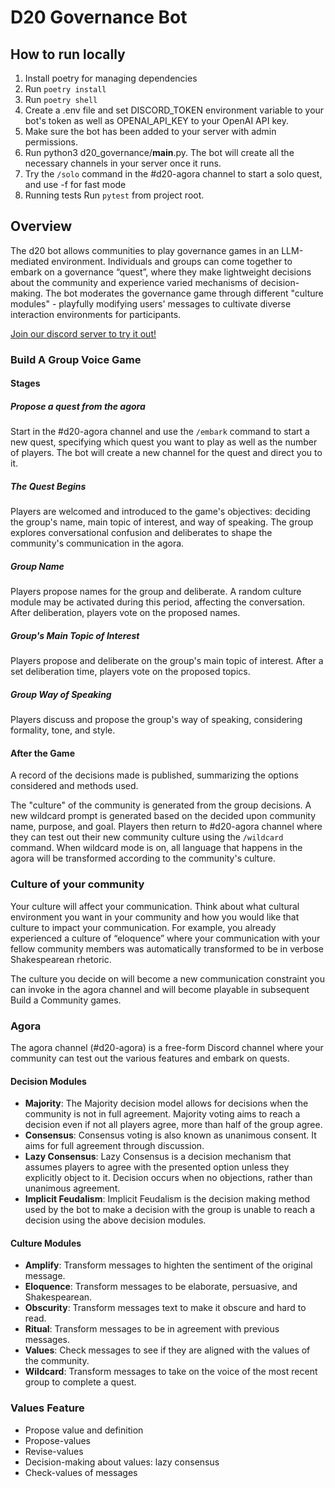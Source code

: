 
# D20 Governance Bot


## How to run locally

1. Install poetry for managing dependencies
2. Run `poetry install`
3. Run `poetry shell`
4. Create a .env file and set DISCORD_TOKEN environment variable to your bot's token as well as OPENAI_API_KEY to your OpenAI API key. 
5. Make sure the bot has been added to your server with admin permissions.
6. Run python3 d20_governance/__main__.py. The bot will create all the necessary channels in your server once it runs.
7. Try the `/solo` command in the #d20-agora channel to start a solo quest, and use -f for fast mode
8. Running tests
    Run `pytest` from project root.

## Overview
The d20 bot allows communities to play governance games in an LLM-mediated environment. Individuals and groups can come together to embark on a governance “quest”, where they make lightweight decisions about the community and experience varied mechanisms of decision-making. The bot moderates the governance game through different "culture modules" - playfully modifying users' messages to cultivate diverse interaction environments for participants.

[Join our discord server to try it out!](https://discord.gg/sSSRxWVuxE)

### Build A Group Voice Game

#### Stages

##### Propose a quest from the agora

Start in the #d20-agora channel and use the `/embark` command to start a new quest, specifying which quest you want to play as well as the number of players. The bot will create a new channel for the quest and direct you to it.

##### The Quest Begins

Players are welcomed and introduced to the game's objectives: deciding the group's name, main topic of interest, and way of speaking. The group explores conversational confusion and deliberates to shape the community's communication in the agora. 

##### Group Name
 
Players propose names for the group and deliberate. A random culture module may be activated during this period, affecting the conversation. After deliberation, players vote on the proposed names.

##### Group's Main Topic of Interest

Players propose and deliberate on the group's main topic of interest. After a set deliberation time, players vote on the proposed topics.

##### Group Way of Speaking

Players discuss and propose the group's way of speaking, considering formality, tone, and style.


#### After the Game

A record of the decisions made is published, summarizing the options considered and methods used. 

The "culture" of the community is generated from the group decisions. A new wildcard prompt is generated based on the decided upon community name, purpose, and goal. Players then return to #d20-agora channel where they can test out their new community culture using the `/wildcard` command. When wildcard mode is on, all language that happens in the agora will be transformed according to the community's culture.

### Culture of your community

Your culture will affect your communication. Think about what cultural environment you want in your community and how you would like that culture to impact your communication.
For example, you already experienced a culture of “eloquence” where your communication with your fellow community members was automatically transformed to be in verbose Shakespearean rhetoric. 

The culture you decide on will become a new communication constraint you can invoke in the agora channel and will become playable in subsequent Build a Community games.

### Agora 
The agora channel (#d20-agora) is a free-form Discord channel where your community can test out the various features and embark on quests. 

#### Decision Modules
- **Majority**: The Majority decision model allows for decisions when the community is not in full agreement. Majority voting aims to reach a decision even if not all players agree, more than half of the group agree. 
- **Consensus**: Consensus voting is also known as unanimous consent. It aims for full agreement through discussion. 
- **Lazy Consensus**: Lazy Consensus is a decision mechanism that assumes players to agree with the presented option unless they explicitly object to it. Decision occurs when no objections, rather than unanimous agreement. 
- **Implicit Feudalism**: Implicit Feudalism is the decision making method used by the bot to make a decision with the group is unable to reach a decision using the above decision modules.

#### Culture Modules
- **Amplify**: Transform messages to highten the sentiment of the original message.
- **Eloquence**: Transform messages to be elaborate, persuasive, and Shakespearean. 
- **Obscurity**: Transform messages text to make it obscure and hard to read.
- **Ritual**: Transform messages to be in agreement with previous messages. 
- **Values**: Check messages to see if they are aligned with the values of the community. 
- **Wildcard**: Transform messages to take on the voice of the most recent group to complete a quest.

### Values Feature 
- Propose value and definition
- Propose-values
- Revise-values 
- Decision-making about values: lazy consensus
- Check-values of messages
